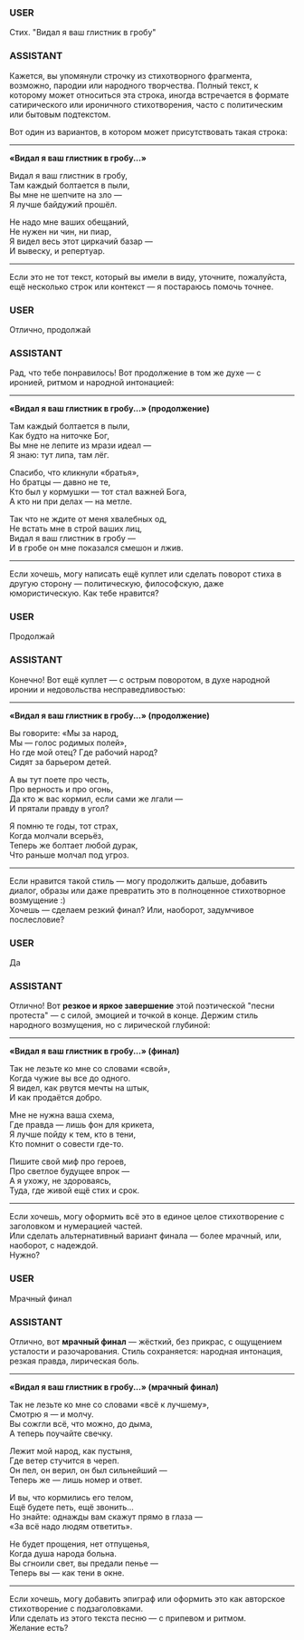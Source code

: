 ### USER
Стих. "Видал я ваш глистник в гробу"

### ASSISTANT
Кажется, вы упомянули строчку из стихотворного фрагмента, возможно, пародии или народного творчества. Полный текст, к которому может относиться эта строка, иногда встречается в формате сатирического или ироничного стихотворения, часто с политическим или бытовым подтекстом.

Вот один из вариантов, в котором может присутствовать такая строка:

---

**«Видал я ваш глистник в гробу...»**

Видал я ваш глистник в гробу,  
Там каждый болтается в пыли,  
Вы мне не шепчите на зло —  
Я лучше байдужий прошёл.  

Не надо мне ваших обещаний,  
Не нужен ни чин, ни пиар,  
Я видел весь этот циркачий базар —  
И вывеску, и репертуар.  

---

Если это не тот текст, который вы имели в виду, уточните, пожалуйста, ещё несколько строк или контекст — я постараюсь помочь точнее.

### USER
Отлично, продолжай

### ASSISTANT
Рад, что тебе понравилось! Вот продолжение в том же духе — с иронией, ритмом и народной интонацией:

---

**«Видал я ваш глистник в гробу...» (продолжение)**

Там каждый болтается в пыли,  
Как будто на ниточке Бог,  
Вы мне не лепите из мрази идеал —  
Я знаю: тут липа, там лёг.  

Спасибо, что кликнули «братья»,  
Но братцы — давно не те,  
Кто был у кормушки — тот стал важней Бога,  
А кто ни при делах — на метле.  

Так что не ждите от меня хвалебных од,  
Не встать мне в строй ваших лиц,  
Видал я ваш глистник в гробу —  
И в гробе он мне показался смешон и лжив.

---

Если хочешь, могу написать ещё куплет или сделать поворот стиха в другую сторону — политическую, философскую, даже юмористическую. Как тебе нравится?

### USER
Продолжай

### ASSISTANT
Конечно! Вот ещё куплет — с острым поворотом, в духе народной иронии и недовольства несправедливостью:

---

**«Видал я ваш глистник в гробу...» (продолжение)**

Вы говорите: «Мы за народ,  
Мы — голос родимых полей»,  
Но где мой отец? Где рабочий народ?  
Сидят за барьером детей.  

А вы тут поете про честь,  
Про верность и про огонь,  
Да кто ж вас кормил, если сами же лгали —  
И прятали правду в угол?

Я помню те годы, тот страх,  
Когда молчали всерьёз,  
Теперь же болтает любой дурак,  
Что раньше молчал под угроз.

---

Если нравится такой стиль — могу продолжить дальше, добавить диалог, образы или даже превратить это в полноценное стихотворное возмущение :)  
Хочешь — сделаем резкий финал? Или, наоборот, задумчивое послесловие?

### USER
Да

### ASSISTANT
Отлично! Вот **резкое и яркое завершение** этой поэтической "песни протеста" — с силой, эмоцией и точкой в конце. Держим стиль народного возмущения, но с лирической глубиной:

---

**«Видал я ваш глистник в гробу...» (финал)**

Так не лезьте ко мне со словами «свой»,  
Когда чужие вы все до одного.  
Я видел, как рвутся мечты на штык,  
И как продаётся добро.

Мне не нужна ваша схема,  
Где правда — лишь фон для крикета,  
Я лучше пойду к тем, кто в тени,  
Кто помнит о совести где-то.

Пишите свой миф про героев,  
Про светлое будущее впрок —  
А я ухожу, не здороваясь,  
Туда, где живой ещё стих и срок.

---

Если хочешь, могу оформить всё это в единое целое стихотворение с заголовком и нумерацией частей.  
Или сделать альтернативный вариант финала — более мрачный, или, наоборот, с надеждой.  
Нужно?

### USER
Мрачный финал

### ASSISTANT
Отлично, вот **мрачный финал** — жёсткий, без прикрас, с ощущением усталости и разочарования. Стиль сохраняется: народная интонация, резкая правда, лирическая боль.

---

**«Видал я ваш глистник в гробу...» (мрачный финал)**

Так не лезьте ко мне со словами «всё к лучшему»,  
Смотрю я — и молчу.  
Вы сожгли всё, что можно, до дыма,  
А теперь поучайте свечку.

Лежит мой народ, как пустыня,  
Где ветер стучится в череп.  
Он пел, он верил, он был сильнейший —  
Теперь же — лишь номер и ответ.

И вы, что кормились его телом,  
Ещё будете петь, ещё звонить…  
Но знайте: однажды вам скажут прямо в глаза —  
«За всё надо людям ответить».

Не будет прощения, нет отпущенья,  
Когда душа народа больна.  
Вы сгноили свет, вы предали пенье —  
Теперь вы — как тени в окне.

---

Если хочешь, могу добавить эпиграф или оформить это как авторское стихотворение с подзаголовками.  
Или сделать из этого текста песню — с припевом и ритмом.  
Желание есть?
